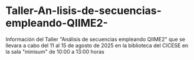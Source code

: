 # Taller-An-lisis-de-secuencias-empleando-QIIME2-
Información del Taller "Análisis de secuencias empleando QIIME2" que se llevara a cabo del 11 al 15 de agosto de 2025 en la biblioteca del  CICESE en la sala "minisum" de 10:00 a 13:00 horas 
